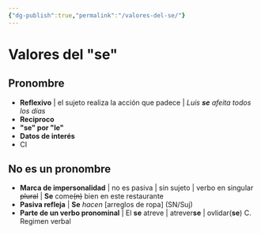 ```yaml
---
{"dg-publish":true,"permalink":"/valores-del-se/"}
---
```


# Valores del "se"
## Pronombre 
- **Reflexivo** | el sujeto realiza la acción que padece | *Luis **se** afeita todos los días*
- **Reciproco** 
- **"se" por "le"**
- **Datos de interés**
- CI
## No es un pronombre
- **Marca de impersonalidad**  | no es pasiva | sin sujeto | verbo en singular ~~plural~~ | **Se** come~~(n)~~ bien en este restaurante 
- **Pasiva refleja** | **Se** *hacen*  [arreglos de ropa] (SN/Suj)
- **Parte de un verbo pronominal** | El **se** atreve | atrever**se** | ovlidar(**se**) C. Regimen verbal 
